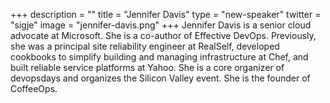 +++
description = ""
title = "Jennifer Davis"
type = "new-speaker"
twitter = "sigje"
image = "jennifer-davis.png"
+++
Jennifer Davis is a senior cloud advocate at Microsoft. She is a co-author of Effective DevOps. Previously, she was a principal site reliability engineer at RealSelf, developed cookbooks to simplify building and managing infrastructure at Chef, and built reliable service platforms at Yahoo. She is a core organizer of devopsdays and organizes the Silicon Valley event. She is the founder of CoffeeOps.